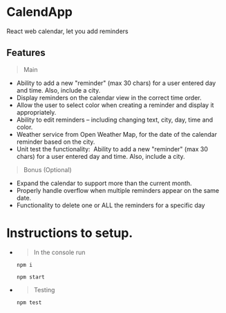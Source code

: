 # CalendApp

React web calendar, let you add reminders

## Features

> Main

- Ability to add a new "reminder" (max 30 chars) for a user entered day and time. Also, include a city.
- Display reminders on the calendar view in the correct time order.
- Allow the user to select color when creating a reminder and display it appropriately.
- Ability to edit reminders – including changing text, city, day, time and color.
- Weather service from​ Open Weather Map​, for the date of the calendar reminder based on the city.
- Unit test the functionality: ​ Ability to add a new "reminder" (max 30 chars) for a user
entered day and time. Also, include a city.

> Bonus (Optional)

- Expand the calendar to support more than the current month.
- Properly handle overflow when multiple reminders appear on the same date.
- Functionality to delete one or ALL the reminders for a specific day

# Instructions to setup.

- > In the console run 
    ```npm 
    npm i  
    ```
    ```npm 
    npm start 
    ```
- >Testing
    ```npm 
    npm test 
    ```